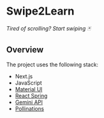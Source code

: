 # Swipe2Learn

_Tired of scrolling? Start swiping 🃏_

## Overview

The project uses the following stack:

- Next.js
- JavaScript
- [Material UI](https://mui.com/material-ui/)
- [React Spring](https://www.react-spring.dev/)
- [Gemini API](https://ai.google.dev/gemini-api/docs/quickstart?lang=node)
- [Pollinations](https://image.pollinations.ai/prompt/)
